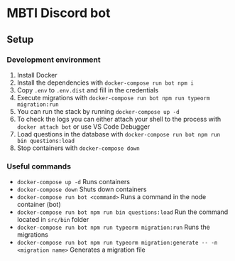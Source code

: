 # MBTI Discord bot

## Setup

### Development environment

1. Install Docker
2. Install the dependencies with `docker-compose run bot npm i`
3. Copy `.env` to `.env.dist` and fill in the credentials
4. Execute migrations with `docker-compose run bot npm run typeorm migration:run`
5. You can run the stack by running `docker-compose up -d`
6. To check the logs you can either attach your shell to the process with `docker attach bot` or use VS Code Debugger
7. Load questions in the database with `docker-compose run bot npm run bin questions:load`
8. Stop containers with `docker-compose down`

### Useful commands

- `docker-compose up -d` Runs containers
- `docker-compose down` Shuts down containers
- `docker-compose run bot <command>` Runs a command in the node container (bot)
- `docker-compose run bot npm run bin questions:load` Run the command located in `src/bin` folder
- `docker-compose run bot npm run typeorm migration:run` Runs the migrations
- `docker-compose run bot npm run typeorm migration:generate -- -n <migration name>` Generates a migration file
